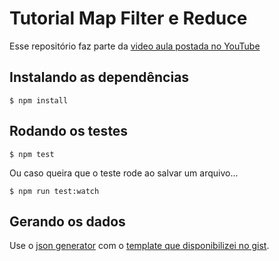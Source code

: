 # Tutorial Map Filter e Reduce
Esse repositório faz parte da [video aula postada no YouTube][video]


## Instalando as dependências
```
$ npm install
```

## Rodando os testes

```
$ npm test
```

Ou caso queira que o teste rode ao salvar um arquivo...
```
$ npm run test:watch
```

## Gerando os dados
Use o [json generator][json-generator] com o [template que disponibilizei no gist][json-generator-template].

[video]: https://www.youtube.com/watch?v=we5NSkhtqDU
[json-generator-template]: https://gist.github.com/neysimoes/5915cbfef358456e239d69917fe8c0d5
[json-generator]: https://next.json-generator.com/
